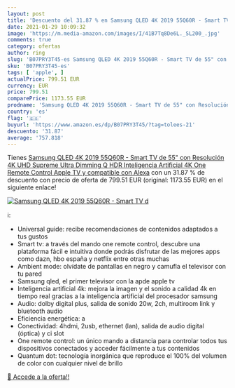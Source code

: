 ```yaml
---
layout: post
title: 'Descuento del 31.87 % en Samsung QLED 4K 2019 55Q60R - Smart TV d'
date: 2021-01-29 10:09:32
image: 'https://m.media-amazon.com/images/I/41B7Tq8De6L._SL200_.jpg'
comments: true
category: ofertas
author: ring
slug: 'B07PRY3T45-es Samsung QLED 4K 2019 55Q60R - Smart TV de 55" con...'
sku: 'B07PRY3T45-es'
tags: [ 'apple', ]
actualPrice: 799.51 EUR
currency: EUR
price: 799.51
comparePrice: 1173.55 EUR
prodname: 'Samsung QLED 4K 2019 55Q60R - Smart TV de 55" con Resolución 4K UHD  Supreme Ultra Dimming  Q HDR  Inteligencia Artificial 4K  One Remote Control  Apple TV y compatible con Alexa'
country: 'es'
flag: '🇪🇸'
buyurl: 'https://www.amazon.es/dp/B07PRY3T45/?tag=tolees-21'
descuento: '31.87'
average: '757.818'
---
```


Tienes [Samsung QLED 4K 2019 55Q60R - Smart TV de 55" con Resolución 4K UHD  Supreme Ultra Dimming  Q HDR  Inteligencia Artificial 4K  One Remote Control  Apple TV y compatible con Alexa](https://www.amazon.es/dp/B07PRY3T45/?tag=tolees-21) con un 31.87 % de descuento con precio de oferta de 799.51 EUR (original: 1173.55 EUR) en el siguiente enlace!

[![Samsung QLED 4K 2019 55Q60R - Smart TV d](https://m.media-amazon.com/images/I/41B7Tq8De6L._SL200_.jpg)](https://www.amazon.es/dp/B07PRY3T45/?tag=tolees-21)

ℹ️:

- Universal guide: recibe recomendaciones de contenidos adaptados a tus gustos
- Smart tv: a través del mando one remote control, descubre una plataforma fácil e intuitiva donde podrás disfrutar de las mejores apps como dazn, hbo españa y netflix entre otras muchas
- Ambient mode: olvídate de pantallas en negro y camufla el televisor con tu pared
- Samsung qled, el primer televisor con la apde apple tv
- Inteligencia artificial 4k: mejora la imagen y el sonido a calidad 4k en tiempo real gracias a la inteligencia artificial del procesador samsung
- Audio: dolby digital plus, salida de sonido 20w, 2ch, multiroom link y bluetooth audio
- Eficiencia energética: a
- Conectividad: 4hdmi, 2usb, ethernet (lan), salida de audio digital (óptica) y ci slot
- One remote control: un único mando a distancia para controlar todos tus dispositivos conectados y acceder fácilmente a tus contenidos
- Quantum dot: tecnología inorgánica que reproduce el 100% del volumen de color con cualquier nivel de brillo

[🛒 Accede a la oferta!!](https://www.amazon.es/dp/B07PRY3T45/?tag=tolees-21)
